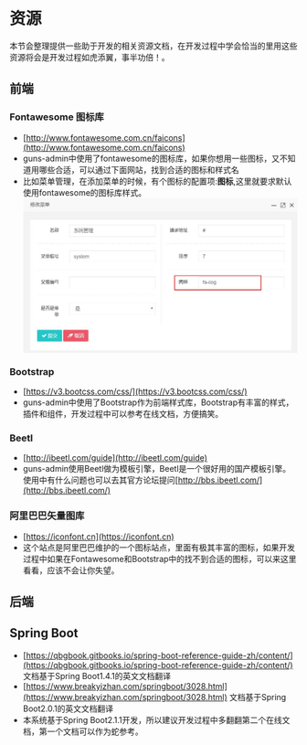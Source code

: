 # 资源
本节会整理提供一些助于开发的相关资源文档，在开发过程中学会恰当的里用这些资源将会是开发过程如虎添翼，事半功倍！。


## 前端
### Fontawesome 图标库
- [http://www.fontawesome.com.cn/faicons](http://www.fontawesome.com.cn/faicons)
- guns-admin中使用了fontawesome的图标库，如果你想用一些图标，又不知道用哪些合适，可以通过下面网站，找到合适的图标和样式名
- 比如菜单管理，在添加菜单的时候，有个图标的配置项:**图标**,这里就要求默认使用fontawesome的图标库样式。<img src="./img/resource/menu_1.jpg" align=center />

### Bootstrap
- [https://v3.bootcss.com/css/](https://v3.bootcss.com/css/)
- guns-admin中使用了Bootstrap作为前端样式库，Bootstrap有丰富的样式，插件和组件，开发过程中可以参考在线文档，方便搞笑。

### Beetl
- [http://ibeetl.com/guide](http://ibeetl.com/guide)
- guns-admin使用Beetl做为模板引擎，Beetl是一个很好用的国产模板引擎。使用中有什么问题也可以去其官方论坛提问[http://bbs.ibeetl.com/](http://bbs.ibeetl.com/)

### 阿里巴巴矢量图库
- [https://iconfont.cn](https://iconfont.cn)
- 这个站点是阿里巴巴维护的一个图标站点，里面有极其丰富的图标，如果开发过程中如果在Fontawesome和Bootstrap中的找不到合适的图标，可以来这里看看，应该不会让你失望。


## 后端

## Spring Boot
- [https://qbgbook.gitbooks.io/spring-boot-reference-guide-zh/content/](https://qbgbook.gitbooks.io/spring-boot-reference-guide-zh/content/) 文档基于Spring Boot1.4.1的英文文档翻译
- [https://www.breakyizhan.com/springboot/3028.html](https://www.breakyizhan.com/springboot/3028.html) 文档基于Spring Boot2.0.1的英文文档翻译
- 本系统基于Spring Boot2.1.1开发，所以建议开发过程中多翻翻第二个在线文档，第一个文档可以作为蛇参考。
